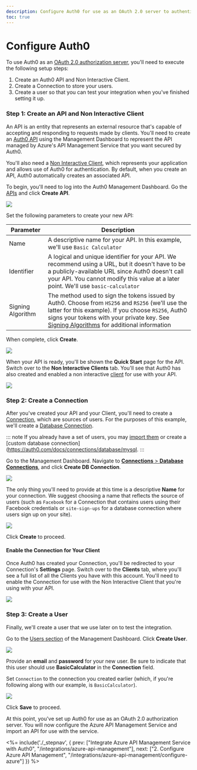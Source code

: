 ```yaml
---
description: Configure Auth0 for use as an OAuth 2.0 server to authenticate users wanting access to an API managed by the Azure API Management service
toc: true
---
```


# Configure Auth0

To use Auth0 as an [OAuth 2.0 authorization server](/protocols/oauth2#oauth-roles), you'll need to execute the following setup steps:

1. Create an Auth0 API and Non Interactive Client.
2. Create a Connection to store your users.
3. Create a user so that you can test your integration when you've finished setting it up.

### Step 1: Create an API and Non Interactive Client

An API is an entity that represents an external resource that's capable of accepting and responding to requests made by clients. You'll need to create an [Auth0 API](/apis) using the Management Dashboard to represent the API managed by Azure's API Management Service that you want secured by Auth0.

You'll also need a [Non Interactive Client](/client), which represents your application and allows use of Auth0 for authentication. By default, when you create an API, Auth0 automatically creates an associated API. 

To begin, you'll need to log into the Auth0 Management Dashboard. Go the [APIs](${manage_url}/#/apis) and click **Create API**.

![](/media/articles/integrations/azure-api-mgmt/auth0/apis.png)

Set the following parameters to create your new API:

| Parameter | Description |
| --------- | ----------- |
| Name | A descriptive name for your API. In this example, we'll use `Basic Calculator` |
| Identifier | A logical and unique identifier for your API. We recommend using a URL, but it doesn't have to be a publicly-available URL since Auth0 doesn't call your API. You cannot modify this value at a later point. We'll use `basic-calculator` |
| Signing Algorithm | The method used to sign the tokens issued by Auth0. Choose from `HS256` and `RS256` (we'll use the latter for this example). If you choose `RS256`, Auth0 signs your tokens with your private key. See [Signing Algorithms](https://github.com/apis#signing-algorithms) for additional information |

When complete, click **Create**.

![](/media/articles/integrations/azure-api-mgmt/auth0/api-config.png)

When your API is ready, you'll be shown the **Quick Start** page for the API. Switch over to the **Non Interactive Clients** tab. You'll see that Auth0 has also created and enabled a non interactive [client](/clients) for use with your API.

![](/media/articles/integrations/azure-api-mgmt/auth0/api-nic.png)

### Step 2: Create a Connection

After you've created your API and your Client, you'll need to create a [Connection](/clients/connections), which are sources of users. For the purposes of this example, we'll create a [Database Connection](/connections/database).

::: note
If you already have a set of users, you may [import them](/extensions/user-import-export) or create a [custom database connection](https://auth0.com/docs/connections/database/mysql.
:::

Go to the Management Dashboard. Navigate to [**Connections** > **Database Connections**](${manage_url}/#/connections/database), and click **Create DB Connection**.

![](/media/articles/integrations/azure-api-mgmt/auth0/db-connections.png)

The only thing you'll need to provide at this time is a descriptive **Name** for your connection. We suggest choosing a name that reflects the source of users (such as `Facebook` for a Connection that contains users using their Facebook credentials or `site-sign-ups` for a database connection where users sign up on your site).

![](/media/articles/integrations/azure-api-mgmt/auth0/new-db-connection-config.png)

Click **Create** to proceed.

#### Enable the Connection for Your Client

Once Auth0 has created your Connection, you'll be redirected to your Connection's **Settings** page. Switch over to the **Clients** tab, where you'll see a full list of all the Clients you have with this account. You'll need to enable the Connection for use with the Non Interactive Client that you're using with your API.

![](/media/articles/integrations/azure-api-mgmt/auth0/connection-client.png)

### Step 3: Create a User

Finally, we'll create a user that we use later on to test the integration.

Go to the [Users section]((${manage_url}/#/users)) of the Management Dashboard. Click **Create User**.

![](/media/articles/integrations/azure-api-mgmt/auth0/user.png)

Provide an **email** and **password** for your new user. Be sure to indicate that this user should use **BasicCalculator** in the **Connection** field.

Set `Connection` to the connection you created earlier (which, if you're following along with our example, is `BasicCalculator`).

![](/media/articles/integrations/azure-api-mgmt/auth0/create-user.png)

Click **Save** to proceed.

At this point, you've set up Auth0 for use as an OAuth 2.0 authorization server. You will now configure the Azure API Management Service and import an API for use with the service.

<%= include('./_stepnav', {
 prev: ["Integrate Azure API Management Service with Auth0", "/integrations/azure-api-management"], next: ["2. Configure Azure API Management", "/integrations/azure-api-management/configure-azure"]
}) %>